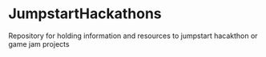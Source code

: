 # JumpstartHackathons
Repository for holding information and resources to jumpstart hacakthon or game jam projects
